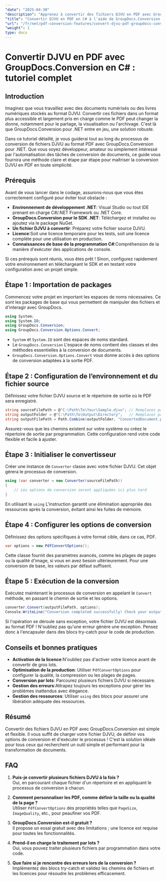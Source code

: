 ```yaml
---
"date": "2025-04-30"
"description": "Apprenez à convertir des fichiers DJVU en PDF avec GroupDocs.Conversion dans .NET. Suivez ce guide étape par étape pour une transformation fluide de vos documents."
"title": "Convertir DJVU en PDF en C# à l'aide de GroupDocs.Conversion &#58; un guide étape par étape"
"url": "/fr/net/pdf-conversion-features/convert-djvu-pdf-groupdocs-conversion-csharp/"
"weight": 1
type: docs
---
```

# Convertir DJVU en PDF avec GroupDocs.Conversion en C# : tutoriel complet

## Introduction
Imaginez que vous travaillez avec des documents numérisés ou des livres numériques stockés au format DJVU. Convertir ces fichiers dans un format plus accessible et largement pris en charge comme le PDF peut changer la donne, notamment pour le partage, la visualisation ou l'archivage. C'est là que GroupDocs.Conversion pour .NET entre en jeu, une solution robuste.

Dans ce tutoriel détaillé, je vous guiderai tout au long du processus de conversion de fichiers DJVU au format PDF avec GroupDocs.Conversion pour .NET. Que vous soyez développeur, amateur ou simplement intéressé par l'automatisation des tâches de conversion de documents, ce guide vous fournira une méthode claire et étape par étape pour maîtriser la conversion DJVU en PDF en toute simplicité.

## Prérequis

Avant de vous lancer dans le codage, assurons-nous que vous êtes correctement configuré pour éviter tout obstacle :

- **Environnement de développement .NET**: Visual Studio ou tout IDE prenant en charge C#/.NET Framework ou .NET Core.
- **GroupDocs.Conversion pour le SDK .NET**: Téléchargez et installez ou ajoutez via le package NuGet.
- **Un fichier DJVU à convertir**: Préparez votre fichier source DJVU.
- **Licence**:Soit une licence temporaire pour les tests, soit une licence complète pour une utilisation en production.
- **Connaissances de base de la programmation C#**:Compréhension de la manière d'exécuter des applications de console.

Si ces prérequis sont réunis, vous êtes prêt ! Sinon, configurez rapidement votre environnement en téléchargeant le SDK et en testant votre configuration avec un projet simple.

## Étape 1 : Importation de packages

Commencez votre projet en important les espaces de noms nécessaires. Ce sont les packages de base qui vous permettent de manipuler des fichiers et d'interagir avec GroupDocs.

```csharp
using System;
using System.IO;
using GroupDocs.Conversion;
using GroupDocs.Conversion.Options.Convert;
```

- `System` et `System.IO` sont des espaces de noms standard.
- Le `GroupDocs.Conversion` L'espace de noms contient des classes et des méthodes essentielles à la conversion de documents.
- `GroupDocs.Conversion.Options.Convert` vous donne accès à des options de conversion adaptées à la sortie PDF.

## Étape 2 : Configuration de l’environnement et du fichier source

Définissez votre fichier DJVU source et le répertoire de sortie où le PDF sera enregistré.

```csharp
string sourceFilePath = @"C:\Path\To\Your\Sample.djvu"; // Remplacez par le chemin de votre fichier DJVU
string outputFolder = @"C:\Path\To\Output\Directory";   // Remplacez par le dossier de sortie souhaité
string outputFilePath = Path.Combine(outputFolder, "ConvertedDocument.pdf");
```

Assurez-vous que les chemins existent sur votre système ou créez le répertoire de sortie par programmation. Cette configuration rend votre code flexible et facile à ajuster.

## Étape 3 : Initialiser le convertisseur

Créer une instance de `Converter` classe avec votre fichier DJVU. Cet objet gérera le processus de conversion.

```csharp
using (var converter = new Converter(sourceFilePath))
{
    // Les options de conversion seront appliquées ici plus tard
}
```

En utilisant le `using` L'instruction garantit une élimination appropriée des ressources après la conversion, évitant ainsi les fuites de mémoire.

## Étape 4 : Configurer les options de conversion

Définissez des options spécifiques à votre format cible, dans ce cas, PDF.

```csharp
var options = new PdfConvertOptions();
```

Cette classe fournit des paramètres avancés, comme les plages de pages ou la qualité d'image, si vous en avez besoin ultérieurement. Pour une conversion de base, les valeurs par défaut suffisent.

## Étape 5 : Exécution de la conversion

Exécutez maintenant le processus de conversion en appelant le `Convert` méthode, en passant le chemin de sortie et les options.

```csharp
converter.Convert(outputFilePath, options);
Console.WriteLine("Conversion completed successfully! Check your output folder.");
```

Si l'opération se déroule sans exception, votre fichier DJVU est désormais au format PDF ! N'oubliez pas qu'une erreur génère une exception. Pensez donc à l'encapsuler dans des blocs try-catch pour le code de production.

## Conseils et bonnes pratiques

- **Activation de la licence**:N'oubliez pas d'activer votre licence avant de convertir de gros lots.
- **Optimisation de la production**: Utiliser `PdfConvertOptions` pour configurer la qualité, la compression ou les plages de pages.
- **Conversion par lots**: Parcourez plusieurs fichiers DJVU si nécessaire.
- **Gestion des erreurs**:Attrapez toujours les exceptions pour gérer les problèmes inattendus avec élégance.
- **Gestion des ressources**: Utiliser `using` des blocs pour assurer une libération adéquate des ressources.

## Résumé

Convertir des fichiers DJVU en PDF avec GroupDocs.Conversion est simple et flexible. Il vous suffit de charger votre fichier DJVU, de définir vos options de conversion et d'exécuter le processus ! C'est la solution idéale pour tous ceux qui recherchent un outil simple et performant pour la transformation de documents.

## FAQ

1. **Puis-je convertir plusieurs fichiers DJVU à la fois ?**  
Oui, en parcourant chaque fichier d'un répertoire et en appliquant le processus de conversion à chacun.

2. **Comment personnaliser les PDF, comme définir la taille ou la qualité de la page ?**  
Utiliser `PdfConvertOptions` des propriétés telles que `PageSize`, `ImageQuality`, etc., pour peaufiner vos PDF.

3. **GroupDocs.Conversion est-il gratuit ?**  
Il propose un essai gratuit avec des limitations ; une licence est requise pour toutes les fonctionnalités.

4. **Prend-il en charge le traitement par lots ?**  
Oui, vous pouvez traiter plusieurs fichiers par programmation dans votre code.

5. **Que faire si je rencontre des erreurs lors de la conversion ?**  
Implémentez des blocs try-catch et validez les chemins de fichiers et les licences pour résoudre les problèmes efficacement.